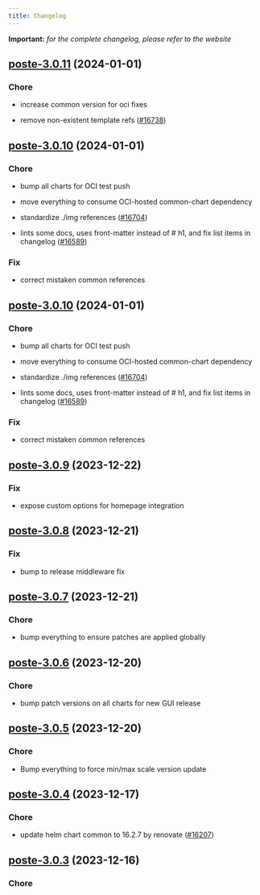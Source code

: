 ```yaml
---
title: Changelog
---
```


**Important:**
*for the complete changelog, please refer to the website*



## [poste-3.0.11](https://github.com/truecharts/charts/compare/poste-3.0.10...poste-3.0.11) (2024-01-01)

### Chore



- increase common version for oci fixes

- remove non-existent template refs ([#16738](https://github.com/truecharts/charts/issues/16738))


## [poste-3.0.10](https://github.com/truecharts/charts/compare/poste-3.0.9...poste-3.0.10) (2024-01-01)

### Chore



- bump all charts for OCI test push

- move everything to consume OCI-hosted common-chart dependency

- standardize ./img references ([#16704](https://github.com/truecharts/charts/issues/16704))

- lints some docs, uses front-matter instead of # h1, and fix list items in changelog ([#16589](https://github.com/truecharts/charts/issues/16589))

### Fix



- correct mistaken common references


## [poste-3.0.10](https://github.com/truecharts/charts/compare/poste-3.0.9...poste-3.0.10) (2024-01-01)

### Chore



- bump all charts for OCI test push

- move everything to consume OCI-hosted common-chart dependency

- standardize ./img references ([#16704](https://github.com/truecharts/charts/issues/16704))

- lints some docs, uses front-matter instead of # h1, and fix list items in changelog ([#16589](https://github.com/truecharts/charts/issues/16589))

### Fix



- correct mistaken common references
## [poste-3.0.9](https://github.com/truecharts/charts/compare/poste-3.0.8...poste-3.0.9) (2023-12-22)

### Fix

- expose custom options for homepage integration

## [poste-3.0.8](https://github.com/truecharts/charts/compare/poste-3.0.7...poste-3.0.8) (2023-12-21)

### Fix

- bump to release middleware fix

## [poste-3.0.7](https://github.com/truecharts/charts/compare/poste-3.0.6...poste-3.0.7) (2023-12-21)

### Chore

- bump everything to ensure patches are applied globally

## [poste-3.0.6](https://github.com/truecharts/charts/compare/poste-3.0.5...poste-3.0.6) (2023-12-20)

### Chore

- bump patch versions on all charts for new GUI release

## [poste-3.0.5](https://github.com/truecharts/charts/compare/poste-3.0.4...poste-3.0.5) (2023-12-20)

### Chore

- Bump everything to force min/max scale version update

## [poste-3.0.4](https://github.com/truecharts/charts/compare/poste-3.0.3...poste-3.0.4) (2023-12-17)

### Chore

- update helm chart common to 16.2.7 by renovate ([#16207](https://github.com/truecharts/charts/issues/16207))

## [poste-3.0.3](https://github.com/truecharts/charts/compare/poste-2.0.15...poste-3.0.3) (2023-12-16)

### Chore

